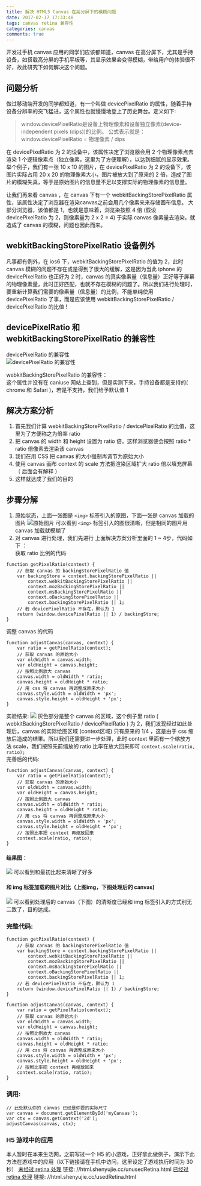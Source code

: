 ```yaml
---
title: 解决 HTML5 Canvas 在高分屏下的模糊问题
date: 2017-02-17 17:33:48
tags: canvas retina 兼容性
categories: canvas
comments: true
---
```

开发过手机 canvas 应用的同学们应该都知道，canvas 在高分屏下，尤其是手持设备，如搭载高分屏的手机平板等，其显示效果会变得模糊，带给用户的体验很不好，故此研究下如何解决这个问题。  
<!--more-->

## 问题分析
做过移动端开发的同学都知道，有一个叫做 devicePixelRatio 的属性，随着手持设备分辨率的突飞猛进，这个属性也就慢慢地登上了历史舞台。定义如下:  

>window.devicePixelRatio是设备上物理像素和设备独立像素(device-independent pixels (dips))的比例。
>公式表示就是：window.devicePixelRatio = 物理像素 / dips

  在 devicePixelRatio 为 2 的设备中，该属性决定了浏览器会用 2 个物理像素点去渲染 1 个逻辑像素点（独立像素，这里为了方便理解），以达到细腻的显示效果。举个例子，我们有一张 10 x 10 的图片，在 devicePixelRatio 为 2 的设备下，该图片实际占用 20 x 20 的物理像素大小，图片被放大到了原来的 2 倍，造成了图片的模糊失真，等于是原始图片的信息量不足以支撑实际的物理像素的信息量。  


  让我们再来看 canvas ，在 canvas 下有一个 webkitBackingStorePixelRatio 属性，该属性决定了浏览器在渲染canvas之前会用几个像素来来存储画布信息。 大部分浏览器，该值都是 1，也就是意味着，浏览染按照 4 倍 (假设 devicePixelRatio 为 2，则像素量为 2 x 2 = 4) 于实际 canvas 像素量去渲染，就造成了 canvas 的模糊，问题也因此而来。  

## webkitBackingStorePixelRatio 设备例外
  凡事都有例外，在 ios6 下，webkitBackingStorePixelRatio 的值为 2，此时 canvas 模糊的问题不存在或是得到了很大的缓解，这是因为当此 iphone 的 devicePixelRatio 也正好为 2 时，canvas 的真实像素量（信息量）正好等于屏幕的物理像素量，此时正好匹配，也就不存在模糊的问题了。所以我们进行处理时，要重新计算我们需要的像素量（信息量）的比例，不能单纯使用 devicePixelRatio 了事，而是应该使用 webkitBackingStorePixelRatio / devicePixelRatio 的比值 !  

## devicePixelRatio 和 webkitBackingStorePixelRatio 的兼容性

devicePixelRatio 的兼容性  
![devicePixelRatio 的兼容性](//img.shenyujie.cc/2017-02-17%20devicePixel%20capa.png)

webkitBackingStorePixelRatio 的兼容性：  
这个属性并没有在 caniuse 网站上查到，但是实测下来，手持设备都是支持的( chrome 和 Safari )，若是不支持，我们给予默认值 1  

## 解决方案分析
1. 首先我们计算 webkitBackingStorePixelRatio / devicePixelRatio 的比值，这里为了方便称之为倍率 ratio
2. 把 canvas 的 width 和 height 设置为 ratio 倍，这样浏览器便会按照 ratio * ratio 倍像素去渲染该 canvas
3. 我们在用 CSS 把 canvas 的大小强制再调节为原始大小
4. 使用 canvas 画布 context 的 scale 方法把渲染区域扩大 ratio 倍以填充屏幕 （ 后面会有解释 ）
5. 这样就达成了我们的目的

## 步骤分解
1. 原始状态，上面一张图是 `<img>` 标签引入的原图，下面一张是 canvas 加载的图片
![原始图片](//img.shenyujie.cc/2017-2-17-a.png)
可以看到 `<img>` 标签引入的图很清晰，但是相同的图片用 canvas 加载就模糊了
2. 对 canvas 进行处理，我们先进行 上面解决方案分析里面的 1 ~ 4步，代码如下 ：  
获取 ratio 比例的代码

```
function getPixelRatio(context) {
    // 获取 canvas 的 backingStorePixelRatio 值
    var backingStore = context.backingStorePixelRatio ||
        context.webkitBackingStorePixelRatio ||
        context.mozBackingStorePixelRatio ||
        context.msBackingStorePixelRatio ||
        context.oBackingStorePixelRatio ||
        context.backingStorePixelRatio || 1;
    // 若 devicePixelRatio 不存在，默认为 1
    return (window.devicePixelRatio || 1) / backingStore;
}
```

调整 canvas 的代码  

```
function adjustCanvas(canvas, context) {
    var ratio = getPixelRatio(context);
    // 获取 canvas 的原始大小
    var oldWidth = canvas.width;
    var oldHeight = canvas.height;
    // 按照比例放大 canvas
    canvas.width = oldWidth * ratio;
    canvas.height = oldHeight * ratio;
    // 用 css 将 canvas 再调整成原来大小
    canvas.style.width = oldWidth + 'px';
    canvas.style.height = oldHeight + 'px';
}
```

实验结果:
![](//img.shenyujie.cc/2017-2-17-canvas-step1.png)
灰色部分是整个 canvas 的区域，这个例子里 ratio ( webkitBackingStorePixelRatio / devicePixelRatio ) 为 2，我们发现经过如此处理后，canvas 的实际绘图区域 (context区域) 只有原来的 1/4 ，这是由于 css 缩放后造成的结果。所以我们还需要进一步处理，此时 context 里面有一个缩放方法 scale，我们按照先前缩放的 ratio 比率在放大回来即可 `context.scale(ratio, ratio);`   
完善后的代码:  

```
function adjustCanvas(canvas, context) {
    var ratio = getPixelRatio(context);
    // 获取 canvas 的原始大小
    var oldWidth = canvas.width;
    var oldHeight = canvas.height;
    // 按照比例放大 canvas
    canvas.width = oldWidth * ratio;
    canvas.height = oldHeight * ratio;
    // 用 css 将 canvas 再调整成原来大小
    canvas.style.width = oldWidth + 'px';
    canvas.style.height = oldHeight + 'px';
    // 按照比率把 context 再缩放回来
    context.scale(ratio, ratio);
}
```

#### 结果图：
![](//img.shenyujie.cc/2017-2-17-b.png)
可以看到和最初比起来清晰了好多  

#### 和 img 标签加载的图片对比（上图img，下图处理后的 canvas)
![](//img.shenyujie.cc/2017-2-17-c.png)
可以看到处理后的 canvas（下图）的清晰度已经和 img 标签引入的方式别无二致了，目的达成。  

### 完整代码:

```
function getPixelRatio(context) {
    // 获取 canvas 的 backingStorePixelRatio 值
    var backingStore = context.backingStorePixelRatio ||
        context.webkitBackingStorePixelRatio ||
        context.mozBackingStorePixelRatio ||
        context.msBackingStorePixelRatio ||
        context.oBackingStorePixelRatio ||
        context.backingStorePixelRatio || 1;
    // 若 devicePixelRatio 不存在，默认为 1
    return (window.devicePixelRatio || 1) / backingStore;
}

function adjustCanvas(canvas, context) {
    var ratio = getPixelRatio(context);
    // 获取 canvas 的原始大小
    var oldWidth = canvas.width;
    var oldHeight = canvas.height;
    // 按照比例放大 canvas
    canvas.width = oldWidth * ratio;
    canvas.height = oldHeight * ratio;
    // 用 css 将 canvas 再调整成原来大小
    canvas.style.width = oldWidth + 'px';
    canvas.style.height = oldHeight + 'px';
    // 按照比率把 context 再缩放回来
    context.scale(ratio, ratio);
}
```

### 调用:

```
// 此处默认你的 canvas 已经是你要的实际尺寸
var canvas = document.getElementById('myCanvas');
var ctx = canvas.getContext('2d');
adjustCanvas(canvas, ctx);
```
### H5 游戏中的应用
本人暂时在本来生活网，之前写过一个 H5 的小游戏，正好拿此做例子，演示下此方法在游戏中的应用（以下链接请在手机中访问，这里设定了游戏执行时间为 30 秒）
[未经过 retina 处理](//html.shenyujie.cc/unusedRetina.html)
链接: //html.shenyujie.cc/unusedRetina.html
[已经过 retina 处理](//html.shenyujie.cc/usedRetina.html)
链接: //html.shenyujie.cc/usedRetina.html
